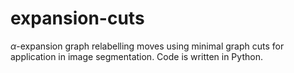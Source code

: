 # expansion-cuts

$\alpha$-expansion graph relabelling moves using minimal graph cuts for application in image segmentation.
Code is written in Python. 
